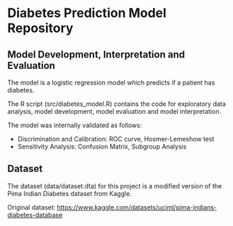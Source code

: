 # Diabetes Prediction Model Repository

## Model Development, Interpretation and Evaluation
The model is a logistic regression model which predicts if a patient has diabetes.

The R script (src/diabetes_model.R) contains the code for exploratory data analysis, model development, model evaluation and model interpretation. 

The model was internally validated as follows:
- Discrimination and Calibration: ROC curve, Hosmer-Lemeshow test
- Sensitivity Analysis: Confusion Matrix, Subgroup Analysis

## Dataset
The dataset (data/dataset.dta) for this project is a modified version of the Pima Indian Diabetes dataset from Kaggle. 

Original dataset: https://www.kaggle.com/datasets/uciml/pima-indians-diabetes-database
